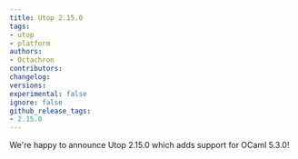 ```yaml
---
title: Utop 2.15.0
tags:
- utop
- platform
authors:
- Octachron
contributors:
changelog:
versions:
experimental: false
ignore: false
github_release_tags:
- 2.15.0
---
```


We're happy to announce Utop 2.15.0 which adds support for OCaml 5.3.0!
